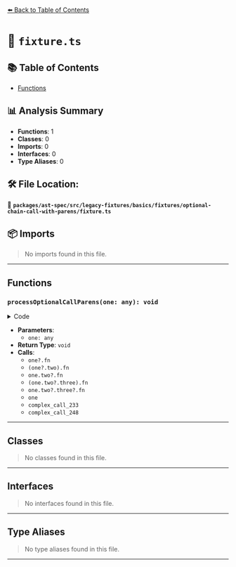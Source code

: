 [⬅️ Back to Table of Contents](../../../../../../../index.md)

# 📄 `fixture.ts`

## 📚 Table of Contents

- [Functions](#functions)

## 📊 Analysis Summary

- **Functions**: 1
- **Classes**: 0
- **Imports**: 0
- **Interfaces**: 0
- **Type Aliases**: 0

## 🛠️ File Location:
📂 **`packages/ast-spec/src/legacy-fixtures/basics/fixtures/optional-chain-call-with-parens/fixture.ts`**

## 📦 Imports

> No imports found in this file.


---

## Functions

### `processOptionalCallParens(one: any): void`

<details><summary>Code</summary>

```ts
function processOptionalCallParens(one?: any) {
  one?.fn();
  (one?.two).fn();
  one.two?.fn();
  (one.two?.three).fn();
  one.two?.three?.fn();

  one?.();
  (one?.())();
  one?.()?.();

  (one?.()).two;
}
```
</details>

- **Parameters**:
  - `one: any`
- **Return Type**: `void`
- **Calls**:
  - `one?.fn`
  - `(one?.two).fn`
  - `one.two?.fn`
  - `(one.two?.three).fn`
  - `one.two?.three?.fn`
  - `one`
  - `complex_call_233`
  - `complex_call_248`

---

## Classes

> No classes found in this file.


---

## Interfaces

> No interfaces found in this file.


---

## Type Aliases

> No type aliases found in this file.


---